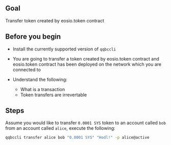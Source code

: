 ## Goal

Transfer token created by eosio.token contract

## Before you begin

* Install the currently supported version of `qqbccli`

* You are going to transfer a token created by eosio.token contract and eosio.token contract has been deployed on the network which you are connected to

* Understand the following:
  * What is a transaction
  * Token transfers are irrevertable 

## Steps

Assume you would like to transfer `0.0001 SYS` token to an account called `bob` from an account called `alice`, execute the following:

```sh
qqbccli transfer alice bob "0.0001 SYS" "Hodl!" -p alice@active
```
